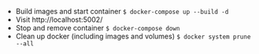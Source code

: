 - Build images and start container `$ docker-compose up --build -d`
- Visit http://localhost:5002/
- Stop and remove container `$ docker-compose down`
- Clean up docker (including images and volumes) `$ docker system prune --all`
